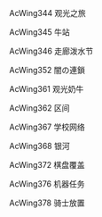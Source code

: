 AcWing344 观光之旅

AcWing345 牛站

AcWing346 走廊泼水节


AcWing352 闇の連鎖


AcWing361 观光奶牛

AcWing362 区间


AcWing367 学校网络

AcWing368 银河

AcWing372 棋盘覆盖


AcWing376 机器任务

AcWing378 骑士放置














